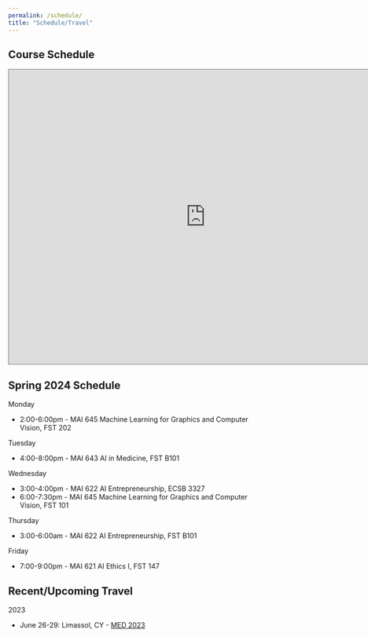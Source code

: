 ```yaml
---
permalink: /schedule/
title: "Schedule/Travel"
---
```


## Course Schedule
<iframe src="https://calendar.google.com/calendar/embed?height=600&wkst=1&bgcolor=%23E67C73&ctz=Asia%2FNicosia&showNav=0&showDate=0&showPrint=0&showTabs=0&showTz=1&showCalendars=0&showTitle=0&src=ZDJlYWRlM2VlMDE1Y2MwYWE3YWE2NzQ0ZTBmYzJmMjUxMDk4MGI3NTVhYzU2OWZiMmVmODM2ODY4NDRjMmJiNkBncm91cC5jYWxlbmRhci5nb29nbGUuY29t&src=ZW4uY3kjaG9saWRheUBncm91cC52LmNhbGVuZGFyLmdvb2dsZS5jb20&color=%23F4511E&color=%230B8043" style="border:solid 1px #777" width="800" height="600" frameborder="0" scrolling="no"></iframe>

## Spring 2024 Schedule

Monday

* 2:00-6:00pm - MAI 645 Machine Learning for Graphics and Computer Vision, FST 202

Tuesday

* 4:00-8:00pm - MAI 643 AI in Medicine, FST B101

Wednesday

* 3:00-4:00pm - MAI 622 AI Entrepreneurship, ECSB 3327
* 6:00-7:30pm - MAI 645 Machine Learning for Graphics and Computer Vision, FST 101

Thursday

* 3:00-6:00am - MAI 622 AI Entrepreneurship, FST B101

Friday

* 7:00-9:00pm - MAI 621 AI Ethics I, FST 147

## Recent/Upcoming Travel

2023

* June 26-29: Limassol, CY - [MED 2023](https://med2023.eu/)
